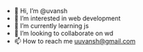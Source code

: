 - 👋 Hi, I’m @uvansh
- 👀 I’m interested in web development
- 🌱 I’m currently learning js
- 💞️ I’m looking to collaborate on wd
- 📫 How to reach me uuvansh@gmail.com

<!---
uvansh/uvansh is a ✨ special ✨ repository because its `README.md` (this file) appears on your GitHub profile.
You can click the Preview link to take a look at your changes.
--->
